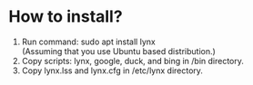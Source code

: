 # How to install?
1. Run command: sudo apt install lynx  
(Assuming that you use Ubuntu based distribution.)
1. Copy scripts: lynx, google, duck, and bing in /bin directory. 
1. Copy lynx.lss and lynx.cfg in /etc/lynx directory.
